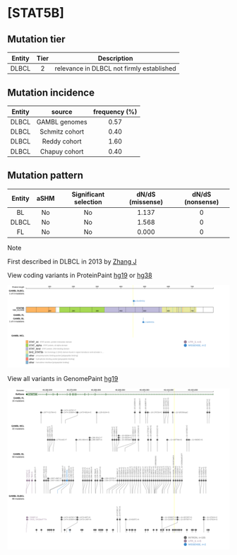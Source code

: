 # [STAT5B]

## Mutation tier

|Entity|Tier|Description                              |
|:------:|:----:|-----------------------------------------|
|DLBCL |2   |relevance in DLBCL not firmly established|
## Mutation incidence

|Entity|source        |frequency (%)|
|:------:|:--------------:|:-------------:|
|DLBCL |GAMBL genomes |0.57         |
|DLBCL |Schmitz cohort|0.40         |
|DLBCL |Reddy cohort  |1.60         |
|DLBCL |Chapuy cohort |0.40         |

## Mutation pattern

|Entity|aSHM|Significant selection|dN/dS (missense)|dN/dS (nonsense)|
|:------:|:----:|:---------------------:|:----------------:|:----------------:|
|BL    |No  |No                   |1.137           |0               |
|DLBCL |No  |No                   |1.568           |0               |
|FL    |No  |No                   |0.000           |0               |


> [!NOTE]
> First described in DLBCL in 2013 by [Zhang J](https://pubmed.ncbi.nlm.nih.gov/23292937)

View coding variants in ProteinPaint [hg19](https://www.bcgsc.ca/downloads/morinlab/GAMBL/test/genes/STAT5B_protein.html)  or [hg38](https://www.bcgsc.ca/downloads/morinlab/GAMBL/test/genes/STAT5B_protein_hg38.html)

![image](images/proteinpaint/STAT5B_NM_012448.svg)

View all variants in GenomePaint [hg19](https://www.bcgsc.ca/downloads/morinlab/GAMBL/test/genes/STAT5B.html)

![image](images/proteinpaint/STAT5B.svg)
